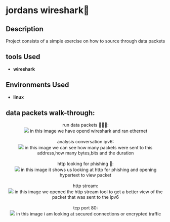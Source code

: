 <h1>jordans wireshark🦈</h1>

<h2>Description</h2>
Project consists of a simple exercise on how to source through data packets 
<br />


<h2>tools Used</h2>

- <b>wireshark</b> 

<h2>Environments Used </h2>

- <b>linux</b> 

<h2>data packets walk-through:</h2>

<p align="center">
run data packets 👨🏿‍💻: <br/>
<img src="https://github.com/user-attachments/assets/d1bf0d7b-8f55-431b-9333-764bf537f62a" /> 
in this image we have opend wireshark and ran ethernet
<br />
<br />
analysis conversation ipv6:  <br/>
<img src="https://github.com/user-attachments/assets/2fb2ecb6-ecee-44d6-917e-b578c564c576" /> 
in this image we can see how many packets were sent to this address,how many bytes,bits and the duration 
<br />
<br />
http looking for phishing 🎣: <br/>
<img src="https://github.com/user-attachments/assets/ea90e8e4-e20c-43a3-9056-b2ab484d416d" /> 
in this image it shows us looking at http for phishing and opening hypertext to view packet
<br />
<br />
http stream:  <br/>
<img src="https://github.com/user-attachments/assets/2c3e02b3-9f6b-4a19-967b-ac30997b251b" /> 
in this image we opened the http stream tool to get a better view of the packet that was sent to the ipv6 
 <br />
<br />
tcp port 80:  <br/>
<img src="https://github.com/user-attachments/assets/cbdeef25-5e04-44a5-aff0-af598a35981c" /> 
in this image i am looking at secured connections or encrypted traffic 
 <br />
<br />


<!--
 ```diff
- text in red
+ text in green
! text in orange
# text in gray
@@ text in purple (and bold)@@
```
--!>
